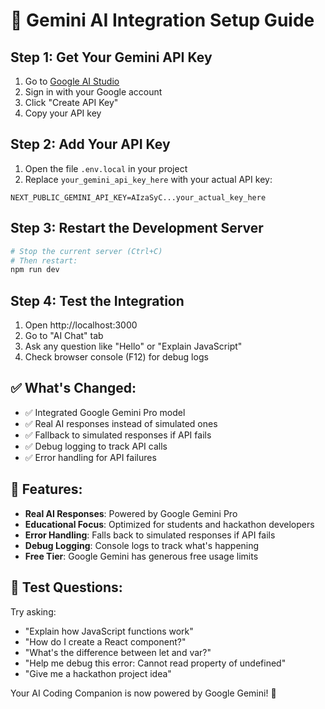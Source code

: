 # 🚀 Gemini AI Integration Setup Guide

## Step 1: Get Your Gemini API Key

1. Go to [Google AI Studio](https://makersuite.google.com/app/apikey)
2. Sign in with your Google account
3. Click "Create API Key"
4. Copy your API key

## Step 2: Add Your API Key

1. Open the file `.env.local` in your project
2. Replace `your_gemini_api_key_here` with your actual API key:

```
NEXT_PUBLIC_GEMINI_API_KEY=AIzaSyC...your_actual_key_here
```

## Step 3: Restart the Development Server

```bash
# Stop the current server (Ctrl+C)
# Then restart:
npm run dev
```

## Step 4: Test the Integration

1. Open http://localhost:3000
2. Go to "AI Chat" tab
3. Ask any question like "Hello" or "Explain JavaScript"
4. Check browser console (F12) for debug logs

## ✅ What's Changed:

- ✅ Integrated Google Gemini Pro model
- ✅ Real AI responses instead of simulated ones
- ✅ Fallback to simulated responses if API fails
- ✅ Debug logging to track API calls
- ✅ Error handling for API failures

## 🔧 Features:

- **Real AI Responses**: Powered by Google Gemini Pro
- **Educational Focus**: Optimized for students and hackathon developers
- **Error Handling**: Falls back to simulated responses if API fails
- **Debug Logging**: Console logs to track what's happening
- **Free Tier**: Google Gemini has generous free usage limits

## 🎯 Test Questions:

Try asking:
- "Explain how JavaScript functions work"
- "How do I create a React component?"
- "What's the difference between let and var?"
- "Help me debug this error: Cannot read property of undefined"
- "Give me a hackathon project idea"

Your AI Coding Companion is now powered by Google Gemini! 🎉
